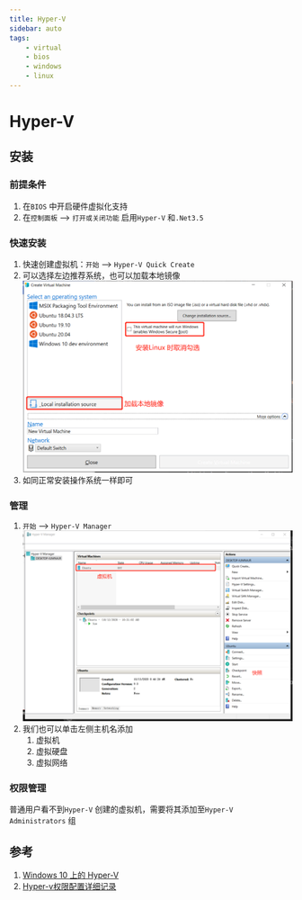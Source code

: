 ```yaml
---
title: Hyper-V
sidebar: auto  
tags:  
    - virtual  
    - bios  
    - windows  
    - linux  
--- 
```


# Hyper-V  
## 安装  
### 前提条件  
1. 在`BIOS` 中开启硬件虚拟化支持  
2. 在`控制面板` --> `打开或关闭功能` 启用`Hyper-V` 和`.Net3.5`  

### 快速安装  
1. 快速创建虚拟机：`开始` --> `Hyper-V Quick Create`  
2. 可以选择左边推荐系统，也可以加载本地镜像  
   ![quickly-create](./img/quickly-create.png)
3. 如同正常安装操作系统一样即可    

### 管理  
1. `开始` --> `Hyper-V Manager`  
   ![manager](./img/manager.png)
2. 我们也可以单击左侧主机名添加  
   1. 虚拟机  
   2. 虚拟硬盘  
   3. 虚拟网络

### 权限管理  
普通用户看不到`Hyper-V` 创建的虚拟机，需要将其添加至`Hyper-V Administrators` 组

## 参考  
1. [Windows 10 上的 Hyper-V](https://docs.microsoft.com/zh-cn/virtualization/hyper-v-on-windows/)
2. [Hyper-v权限配置详细记录](https://blog.csdn.net/dlp/article/details/85000786)